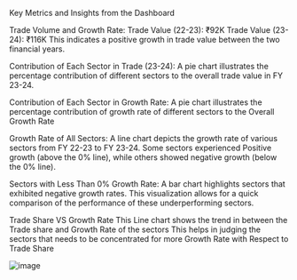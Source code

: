 Key Metrics and Insights from the Dashboard

Trade Volume and Growth Rate:
Trade Value (22-23): ₹92K
Trade Value (23-24): ₹116K
This indicates a positive growth in trade value between the two financial years.

Contribution of Each Sector in Trade (23-24):
A pie chart illustrates the percentage contribution of different sectors to the overall trade value in FY 23-24. 

Contribution of Each Sector in Growth Rate:
A pie chart illustrates the percentage contribution of growth rate of different sectors to the Overall Growth Rate

Growth Rate of All Sectors:
A line chart depicts the growth rate of various sectors from FY 22-23 to FY 23-24. Some sectors experienced Positive growth (above the 0% line), while others showed negative growth (below the 0% line).

Sectors with Less Than 0% Growth Rate:
A bar chart highlights sectors that exhibited negative growth rates. This visualization allows for a quick comparison of the performance of these underperforming sectors.

Trade Share VS Growth Rate
This Line chart shows the trend in between the Trade share and Growth Rate of the sectors
This helps in judging the sectors that needs to be concentrated for more Growth Rate with Respect to Trade Share

![image](https://github.com/user-attachments/assets/b652f952-16ea-4e27-a94f-18d283a0f80a)
